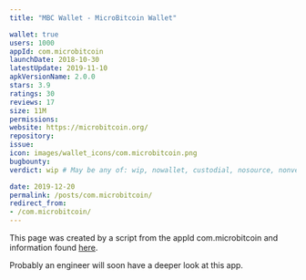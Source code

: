 ```yaml
---
title: "MBC Wallet - MicroBitcoin Wallet"

wallet: true
users: 1000
appId: com.microbitcoin
launchDate: 2018-10-30
latestUpdate: 2019-11-10
apkVersionName: 2.0.0
stars: 3.9
ratings: 30
reviews: 17
size: 11M
permissions:
website: https://microbitcoin.org/
repository:
issue:
icon: images/wallet_icons/com.microbitcoin.png
bugbounty:
verdict: wip # May be any of: wip, nowallet, custodial, nosource, nonverifiable, verifiable, bounty, cert1, cert2, cert3

date: 2019-12-20
permalink: /posts/com.microbitcoin/
redirect_from:
- /com.microbitcoin/
---
```


This page was created by a script from the appId com.microbitcoin and information found
[here](https://play.google.com/store/apps/details?id=com.microbitcoin).

Probably an engineer will soon have a deeper look at this app.